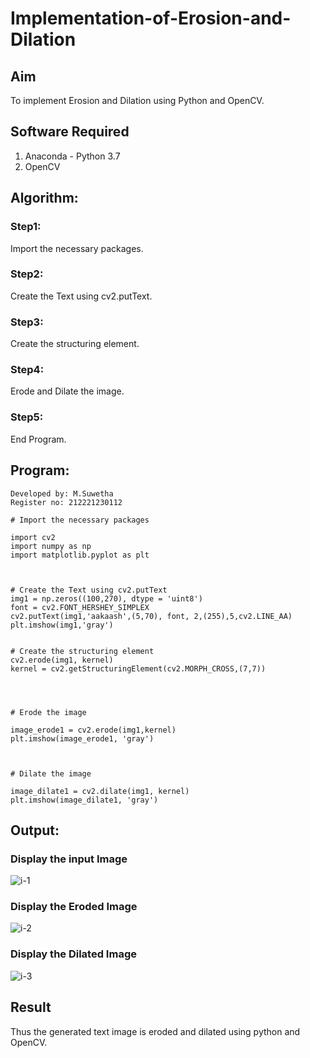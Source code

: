 # Implementation-of-Erosion-and-Dilation
## Aim
To implement Erosion and Dilation using Python and OpenCV.
## Software Required
1. Anaconda - Python 3.7
2. OpenCV
## Algorithm:
### Step1:

Import the necessary packages.

### Step2:

Create the Text using cv2.putText.

### Step3:

Create the structuring element.

### Step4:

Erode and Dilate the image.

### Step5:

End Program.

## Program:
```
Developed by: M.Suwetha
Register no: 212221230112
```
``` 
# Import the necessary packages

import cv2
import numpy as np
import matplotlib.pyplot as plt



# Create the Text using cv2.putText
img1 = np.zeros((100,270), dtype = 'uint8')
font = cv2.FONT_HERSHEY_SIMPLEX
cv2.putText(img1,'aakaash',(5,70), font, 2,(255),5,cv2.LINE_AA)
plt.imshow(img1,'gray')


# Create the structuring element
cv2.erode(img1, kernel)
kernel = cv2.getStructuringElement(cv2.MORPH_CROSS,(7,7))




# Erode the image

image_erode1 = cv2.erode(img1,kernel)
plt.imshow(image_erode1, 'gray')



# Dilate the image

image_dilate1 = cv2.dilate(img1, kernel)
plt.imshow(image_dilate1, 'gray')
```
## Output:

### Display the input Image

![i-1](https://user-images.githubusercontent.com/94165336/235293781-f0c53be1-f3cf-491f-b448-4d4fae0c4e18.png)

### Display the Eroded Image

![i-2](https://user-images.githubusercontent.com/94165336/235293804-4cf76585-c29c-453b-bf26-697feb48e1bc.png)


### Display the Dilated Image

![i-3](https://user-images.githubusercontent.com/94165336/235293813-c5d306f7-f917-458c-bd2d-2f9061777951.png)


## Result
Thus the generated text image is eroded and dilated using python and OpenCV.

